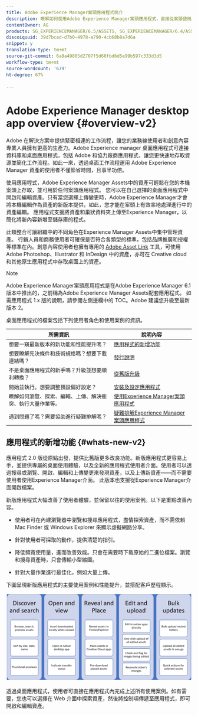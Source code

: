 ```yaml
---
title: Adobe Experience Manager案頭應用程式簡介
description: 瞭解如何使用Adobe Experience Manager案頭應用程式，直接從案頭使用Adobe Experience Manager Assets時，為創意使用者最佳化資產管理工作流程。
contentOwner: AG
products: SG_EXPERIENCEMANAGER/6.5/ASSETS, SG_EXPERIENCEMANAGER/6.4/ASSETS, SG_EXPERIENCEMANAGER/6.3/ASSETS
discoiquuid: 39d7bcad-d7b0-4978-a790-4cb68b8a7d6a
snippet: y
translation-type: tm+mt
source-git-commit: 6a8a49865d2707f5d60fbd6d5e99b597c333d3d5
workflow-type: tm+mt
source-wordcount: '679'
ht-degree: 67%

---
```



# Adobe Experience Manager desktop app overview {#overview-v2}

Adobe 在解決方案中提供緊密相連的工作流程，讓您的業務線使用者和創意內容專業人員擁有更高的生產力。Adobe Experience manager 桌面應用程式可連接資料庫和桌面應用程式，包括 Adobe 和協力廠商應用程式，讓您更快速地存取資源並簡化工作流程。如此一來，透過桌面工作流程運用 Adobe Experience Manager 資產的使用者不僅節省時間，且事半功倍。

使用應用程式，Adobe Experience Manager Assets中的資產可輕鬆在您的本機案頭上存取，並可用於任何案頭應用程式。 您可以在自己選擇的桌面應用程式中開啟和編輯資產。只有當您選擇上傳變更時，Adobe Experience Manager才會將本機編輯作為資產的新版本提供，如此，您才能在案頭上有效率地處理進行中的資產編輯。 應用程式支援將資產和巢狀資料夾上傳至Experience Manager，以簡化將新內容新增至儲存庫的程式。

此類整合可讓組織中的不同角色在Experience Manager Assets中集中管理資產。 行銷人員和商務使用者可確保是否符合各類型的標準，包括品牌推廣和授權等標準在內。創意內容使用者也擁有專用的 [Adobe Asset Link](https://www.adobe.com/tw/marketing/experience-manager-assets/adobe-asset-link.html) 工具，可使用 Adobe Photoshop、Illustrator 和 InDesign 中的資產，亦可在 Creative cloud 和其他原生應用程式中存取桌面上的資產。

>[!NOTE]
>
>Adobe Experience Manager案頭應用程式是在Adobe Experience Manager 6.1版本中推出的，之前稱為Adobe Experience Manager Assets配套應用程式。 如需應用程式 1.x 版的說明，請參閱左側邊欄中的 TOC。Adobe 建議您升級至最新版本 2。

桌面應用程式的檔案包括下列使用者角色和使用案例的資訊。

| 所需資訊 | 說明內容 |
|--- |--- |
| 想要一窺最新版本的新功能和性能提升嗎？ | [應用程式的新增功能](#whats-new-v2) |
| 想要瞭解先決條件和技術規格嗎？想要下載連結嗎？ | [發行說明](release-notes.md) |
| 不是桌面應用程式的新手嗎？升級並想要順利轉換？ | [從舊版升級](install-upgrade.md#upgrade-from-previous-version) |
| 開始並執行。想要調整預設偏好設定？ | [安裝及設定應用程式](install-upgrade.md) |
| 瞭解如何瀏覽、探索、編輯、上傳、解決衝突、執行大量作業等。 | [使用Experience Manager案頭應用程式](using.md) |
| 遇到問題了嗎？需要協助進行疑難排解嗎？ | [疑難排解Experience Manager案頭應用程式](troubleshoot.md) |

## 應用程式的新增功能 {#whats-new-v2}

應用程式 2.0 版從原點出發，提供比舊版更多改良功能。新版應用程式更容易上手，並提供專屬的桌面使用體驗，以及全新的應用程式使用者介面。使用者可以透過搜尋或瀏覽、開啟、編輯和上傳變更來發現資產，以及上傳新資產——而不需要使用者使用Experience Manager介面。 此版本也支援從Experience Manager介面開啟檔案。

新版應用程式大幅改善了使用者體驗，並保留以往的使用案例。以下是重點改善內容。

* 使用者可在內建瀏覽器中瀏覽和搜尋應用程式，盡情探索資產，而不需依賴 Mac Finder 或 Windows Explorer 來顯示虛擬網路分享。

* 針對使用者可採取的動作，提供清楚的指引。

* 降低頻寬使用量，進而改善效能。只會在需要時下載原始的二進位檔案。瀏覽和搜尋資產時，只會傳輸小型縮圖。

* 針對大量作業進行最佳化，例如大量上傳。

下圖呈現新版應用程式的主要使用案例和性能提升，並搭配客戶歷程顯示。

![Experience Manager案頭應用程式的新增功能](assets/aem_desktop_app_usecases_v2.png)

透過桌面應用程式，使用者可直接在應用程式內完成上述所有使用案例。如有需要，您也可以選擇在 Web 介面中探索資產，然後將控制項傳遞至應用程式，即可開啟和編輯資產。
